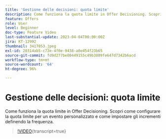 ```yaml
---
title: 'Gestione delle decisioni: quota limite'
description: Come funziona la quota limite in Offer Decisioning. Scopri come configurare la quota limite per un evento personalizzato e come impostare gli incrementi definendo la frequenza.
feature: Offers
role: User
level: Beginner
doc-type: Feature Video
last-substantial-update: 2023-04-04T00:00:00Z
jira: KT-12992
thumbnail: 3417853.jpeg
exl-id: 20314ab5-c72e-4f0e-9438-a0e454f23b65
source-git-commit: fd9d277be00449155c49b3809fe647d7342b6acd
workflow-type: tm+mt
source-wordcount: '64'
ht-degree: 96%

---
```


# Gestione delle decisioni: quota limite

Come funziona la quota limite in Offer Decisioning. Scopri come configurare la quota limite per un evento personalizzato e come impostare gli incrementi definendo la frequenza.

>[!VIDEO](https://video.tv.adobe.com/v/3417853/?quality=12&learn=on){transcript=true}
